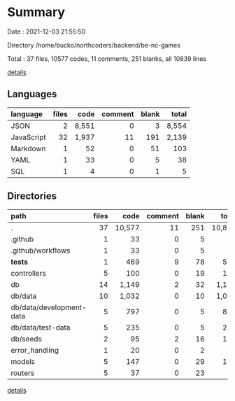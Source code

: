 # Summary

Date : 2021-12-03 21:55:50

Directory /home/bucko/northcoders/backend/be-nc-games

Total : 37 files,  10577 codes, 11 comments, 251 blanks, all 10839 lines

[details](details.md)

## Languages
| language | files | code | comment | blank | total |
| :--- | ---: | ---: | ---: | ---: | ---: |
| JSON | 2 | 8,551 | 0 | 3 | 8,554 |
| JavaScript | 32 | 1,937 | 11 | 191 | 2,139 |
| Markdown | 1 | 52 | 0 | 51 | 103 |
| YAML | 1 | 33 | 0 | 5 | 38 |
| SQL | 1 | 4 | 0 | 1 | 5 |

## Directories
| path | files | code | comment | blank | total |
| :--- | ---: | ---: | ---: | ---: | ---: |
| . | 37 | 10,577 | 11 | 251 | 10,839 |
| .github | 1 | 33 | 0 | 5 | 38 |
| .github/workflows | 1 | 33 | 0 | 5 | 38 |
| __tests__ | 1 | 469 | 9 | 78 | 556 |
| controllers | 5 | 100 | 0 | 19 | 119 |
| db | 14 | 1,149 | 2 | 32 | 1,183 |
| db/data | 10 | 1,032 | 0 | 10 | 1,042 |
| db/data/development-data | 5 | 797 | 0 | 5 | 802 |
| db/data/test-data | 5 | 235 | 0 | 5 | 240 |
| db/seeds | 2 | 95 | 2 | 16 | 113 |
| error_handling | 1 | 20 | 0 | 2 | 22 |
| models | 5 | 147 | 0 | 29 | 176 |
| routers | 5 | 37 | 0 | 23 | 60 |

[details](details.md)